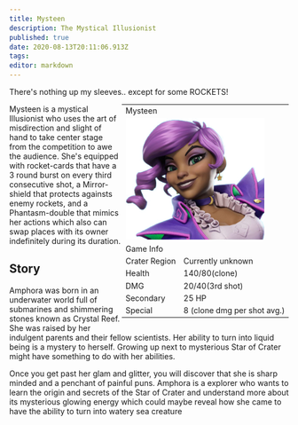 ```yaml
---
title: Mysteen
description: The Mystical Illusionist
published: true
date: 2020-08-13T20:11:06.913Z
tags: 
editor: markdown
---
```


<div class="title-quote">There's nothing up my sleeves.. except for some ROCKETS!</div>
<div style="float: right;">
  <table class="infobox character">
    <tbody>
      <tr><td class="group charname" colspan="2">Mysteen</td></tr>
      <tr class="charimg"><td colspan="2"><img src="/mysteen-transparent.png" alt="mysteen-transparent.png" width="250px"></td></tr>
      <tr><td class="group" colspan="2">Game Info</td></tr>
      <tr class="charbody"><td class="charkey">Crater Region</td><td class="charvalue">Currently unknown</td></tr>
      <tr class="charbody"><td class="charkey">Health</td><td class="charvalue">140/80(clone)</td></tr>
      <tr class="charbody"><td class="charkey">DMG</td><td class="charvalue">20/40(3rd shot)</td></tr>
      <tr class="charbody"><td class="charkey">Secondary</td><td class="charvalue">25 HP</td></tr>
      <tr class="charbody"><td class="charkey">Special</td><td class="charvalue">8 (clone dmg per shot avg.)</td></tr>
    </tbody>
  </table>
</div>
<div>
  <p>Mysteen is a mystical Illusionist who uses the art of misdirection and slight of hand to take center stage from the competition to awe the audience. She's equipped with rocket-cards that have a 3 round burst on every third consecutive shot, a Mirror-shield that protects againsts enemy rockets, and a Phantasm-double that mimics her actions which also can swap places with its owner indefinitely during its duration.</p>
</div>
<div>
  <h2>Story</h2>
  <p>Amphora was born in an underwater world full of submarines and shimmering stones known as Crystal Reef. She was raised by her indulgent parents and their fellow scientists. Her ability to turn into liquid being is a mystery to herself. Growing up next to mysterious Star of Crater might have something to do with her abilities.</p>
  <p>Once you get past her glam and glitter, you will discover that she is sharp minded and a penchant of painful puns. Amphora is a explorer who wants to learn the origin and secrets of the Star of Crater and understand more about its mysterious glowing energy which could maybe reveal how she came to have the ability to turn into watery sea creature</p>
</div>
